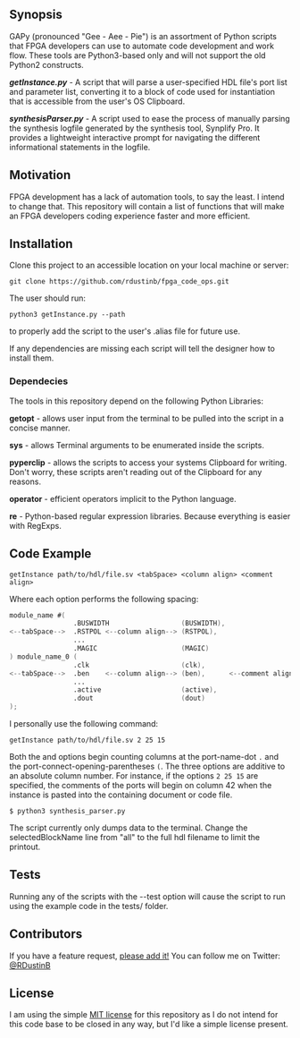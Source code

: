 ## Synopsis

GAPy (pronounced "Gee - Aee - Pie") is an assortment of Python scripts that FPGA developers can use to automate code development and work flow. These tools are Python3-based only and will not support the old Python2 constructs.

***getInstance.py*** - A script that will parse a user-specified HDL file's port list and parameter list, converting it to a block of code used for instantiation that is accessible from the user's OS Clipboard.

***synthesisParser.py*** - A script used to ease the process of manually parsing the synthesis logfile generated by the synthesis tool, Synplify Pro. It provides a lightweight interactive prompt for navigating the different informational statements in the logfile.

## Motivation

FPGA development has a lack of automation tools, to say the least. I intend to change that. This repository will contain a list of functions that will make an FPGA developers coding experience faster and more efficient.

## Installation

Clone this project to an accessible location on your local machine or server: 

` git clone https://github.com/rdustinb/fpga_code_ops.git `

The user should run:

`python3 getInstance.py --path`

to properly add the script to the user's .alias file for future use.

If any dependencies are missing each script will tell the designer how to install them.

### Dependecies ###

The tools in this repository depend on the following Python Libraries:

**getopt** - allows user input from the terminal to be pulled into the script in a concise manner.

**sys** - allows Terminal arguments to be enumerated inside the scripts.

**pyperclip** - allows the scripts to access your systems Clipboard for writing. Don't worry, these scripts aren't reading out of the Clipboard for any reasons.

**operator** - efficient operators implicit to the Python language.

**re** - Python-based regular expression libraries. Because everything is easier with RegExps.

## Code Example

`getInstance path/to/hdl/file.sv <tabSpace> <column align> <comment align>`

Where each option performs the following spacing:

```Verilog
module_name #(
                .BUSWIDTH                  (BUSWIDTH),
<--tabSpace-->  .RSTPOL <--column align--> (RSTPOL),
                ...
                .MAGIC                     (MAGIC)
) module_name_0 (
                .clk                       (clk),                          // in [1]
<--tabSpace-->  .ben    <--column align--> (ben),      <--comment align--> // in [15:0]
                ...
                .active                    (active),                       // inout [1]
                .dout                      (dout)                          // out [3:0]
);
```
I personally use the following command:

`getInstance path/to/hdl/file.sv 2 25 15`

Both the <column align> and <comment align> options begin counting columns at the port-name-dot `.` and the port-connect-opening-parentheses `(`. The three options are additive to an absolute column number. For instance, if the options `2 25 15` are specified, the comments of the ports will begin on column 42 when the instance is pasted into the containing document or code file.

```
$ python3 synthesis_parser.py
```

The script currently only dumps data to the terminal. Change the selectedBlockName line from "all" to the full hdl filename to limit the printout.

## Tests

Running any of the scripts with the --test option will cause the script to run using the example code in the tests/ folder.

## Contributors

If you have a feature request, [please add it!](https://github.com/rdustinb/fpga_code_ops/issues)
You can follow me on Twitter: [@RDustinB](https://twitter.com/RDustinB)

## License

I am using the simple [MIT license](http://choosealicense.com) for this repository as I do not intend for this code base to be closed in any way, but I'd like a simple license present.

